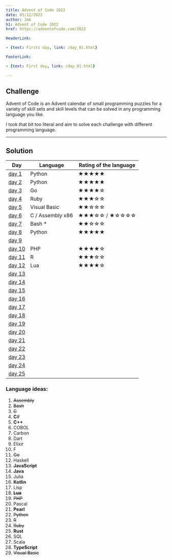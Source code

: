 ```yaml
---
title: Advent of Code 2022
date: 01/12/2022
author: Jeb
h1: Advent of Code 2022
href: https://adventofcode.com/2022

HeaderLink:

- {text: Firsts day, link: /day_01.html}

FooterLink:

- {text: First day, link: /day_01.html}

---
```


## Challenge

Advent of Code is an Advent calendar of small programming puzzles for a variety of skill sets and skill levels that can
be solved in any programming language you like.

I took that bit too literal and aim to solve each challenge with different programming language.

---

## Solution

| Day                   | Language         | Rating of the language |
|-----------------------|------------------|------------------------|
| [day 1](day_01.html)  | Python           | ★★★★★                  |
| [day 2](day_02.html)  | Python           | ★★★★★                  |
| [day 3](day_03.html)  | Go               | ★★★★☆                  |
| [day 4](day_04.html)  | Ruby             | ★★★☆☆                  |
| [day 5](day_05.html)  | Visual Basic     | ★★☆☆☆                  |
| [day 6](day_06.html)  | C / Assembly x86 | ★★★☆☆ /   ★☆☆☆☆        |
| [day 7](day_07.html)  | Bash *           | ★★☆☆☆                  |
| [day 8](day_08.html)  | Python           | ★★★★★                  |
| [day 9](day_09.html)  |                  |                        |
| [day 10](day_10.html) | PHP              | ★★★★☆                  |
| [day 11](day_11.html) | R                | ★★★☆☆                  |
| [day 12](day_12.html) | Lua              | ★★★★☆                  |
| [day 13](day_13.html) |                  |                        |
| [day 14](day_14.html) |                  |                        |
| [day 15](day_15.html) |                  |                        |
| [day 16](day_16.html) |                  |                        |
| [day 17](day_17.html) |                  |                        |
| [day 18](day_18.html) |                  |                        |
| [day 19](day_19.html) |                  |                        |
| [day 20](day_20.html) |                  |                        |
| [day 21](day_21.html) |                  |                        |
| [day 22](day_22.html) |                  |                        |
| [day 23](day_23.html) |                  |                        |
| [day 24](day_24.html) |                  |                        |
| [day 25](day_25.html) |                  |                        |

### Language ideas:

1. ~~Assembly~~
2. ~~Bash~~
3. ~~C~~
4. **C**# 
5. **C++** 
6. COBOL 
7. Carbon 
8. Dart 
9. Elixir 
10. F
11. ~~Go~~
12. Haskell 
13. **JavaScript** 
14. **Java** 
15. Julia 
16. **Kotlin** 
17. Lisp 
18. ~~**Lua**~~ 
19. ~~PHP~~ 
20. Pascal 
21. **Pearl** 
22. ~~Python~~ 
23. ~~R~~
24. ~~Ruby~~
25. **Rust** 
26. SQL 
27. Scala 
28. **TypeScript** 
29. ~~Visual Basic~~
